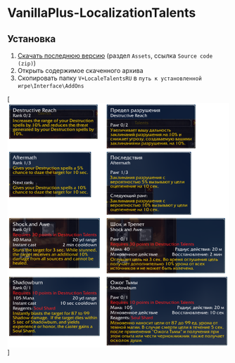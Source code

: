 # VanillaPlus-LocalizationTalents

## Установка
1. [Скачать последнюю версию](https://github.com/Johnny-Gat/VanillaPlus-LocalizationTalents/releases/latest) (раздел `Assets`, ссылка `Source code (zip)`)
1. Открыть содержимое скаченного архива
1. Скопировать папку `V+LocaleTalentsRU` в `путь к установленной игре\Interface\AddOns`

[![Примеры](https://github.com/Johnny-Gat/VanillaPlus-LocalizationTalents/raw/dev/IMAGE.png)]
